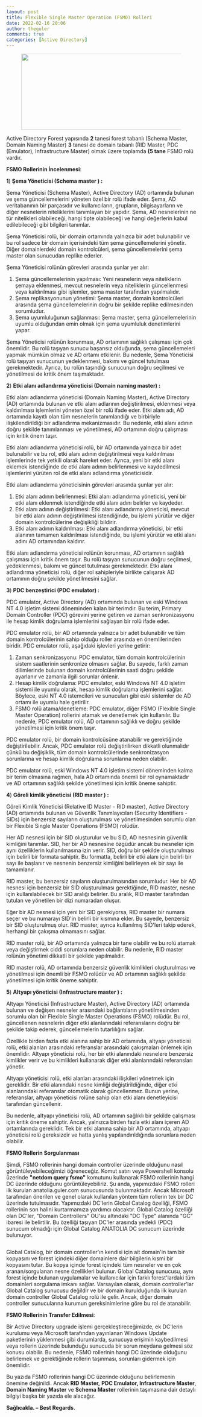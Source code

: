 ```yaml
---
layout: post
title: Flexible Single Master Operation (FSMO) Rolleri
date: 2022-02-16 20:06
author: theguler
comments: true
categories: [Active Directory]
---
```

<!-- wp:image {"id":1835,"width":"710px","height":"202px","sizeSlug":"large","linkDestination":"none"} -->
<figure class="wp-block-image size-large is-resized"><img src="https://theguler.wordpress.com/wp-content/uploads/2022/02/fsmo.png?w=952" alt="" class="wp-image-1835" style="width:710px;height:202px" /></figure>
<!-- /wp:image -->

<!-- wp:paragraph -->
<p>Active Directory Forest yapısında <strong>2</strong> tanesi forest tabanlı (Schema Master, Domain Naming Master) <strong>3</strong> tanesi de domain tabanlı (RID Master, PDC (Emulator), Infrastructure Master) olmak üzere toplamda <strong>(5 tane</strong> FSMO rolü vardır.</p>
<!-- /wp:paragraph -->

<!-- wp:paragraph -->
<p><strong>FSMO Rollerinin İncelenmesi</strong>:</p>
<!-- /wp:paragraph -->

<!-- wp:paragraph -->
<p><strong>1</strong>) <strong>Şema Yöneticisi (Schema master ) :</strong>&nbsp;</p>
<!-- /wp:paragraph -->

<!-- wp:paragraph -->
<p>Şema Yöneticisi (Schema Master), Active Directory (AD) ortamında bulunan ve şema güncellemelerini yöneten özel bir rolü ifade eder. Şema, AD veritabanının bir parçasıdır ve kullanıcıların, grupların, bilgisayarların ve diğer nesnelerin niteliklerini tanımlayan bir yapıdır. Şema, AD nesnelerinin ne tür nitelikleri olabileceği, hangi tipte olabileceği ve hangi değerlerin kabul edilebileceği gibi bilgileri tanımlar.</p>
<!-- /wp:paragraph -->

<!-- wp:paragraph -->
<p>Şema Yöneticisi rolü, bir domain ortamında yalnızca bir adet bulunabilir ve bu rol sadece bir domain içerisindeki tüm şema güncellemelerini yönetir. Diğer domainlerdeki domain kontrolcüleri, şema güncellemelerini şema master olan sunucudan replike ederler.</p>
<!-- /wp:paragraph -->

<!-- wp:paragraph -->
<p>Şema Yöneticisi rolünün görevleri arasında şunlar yer alır:</p>
<!-- /wp:paragraph -->

<!-- wp:list {"ordered":true} -->
<ol><!-- wp:list-item -->
<li>Şema güncellemelerinin yapılması: Yeni nesnelerin veya niteliklerin şemaya eklenmesi, mevcut nesnelerin veya niteliklerin güncellenmesi veya kaldırılması gibi işlemler, şema master tarafından yapılmalıdır.</li>
<!-- /wp:list-item -->

<!-- wp:list-item -->
<li>Şema replikasyonunun yönetimi: Şema master, domain kontrolcüleri arasında şema güncellemelerinin doğru bir şekilde replike edilmesinden sorumludur.</li>
<!-- /wp:list-item -->

<!-- wp:list-item -->
<li>Şema uyumluluğunun sağlanması: Şema master, şema güncellemelerinin uyumlu olduğundan emin olmak için şema uyumluluk denetimlerini yapar.</li>
<!-- /wp:list-item --></ol>
<!-- /wp:list -->

<!-- wp:paragraph -->
<p>Şema Yöneticisi rolünün korunması, AD ortamının sağlıklı çalışması için çok önemlidir. Bu rolü taşıyan sunucu başarısız olduğunda, şema güncellemeleri yapmak mümkün olmaz ve AD ortamı etkilenir. Bu nedenle, Şema Yöneticisi rolü taşıyan sunucunun yedeklenmesi, bakımı ve güncel tutulması gerekmektedir. Ayrıca, bu rolün taşındığı sunucunun doğru seçilmesi ve yönetilmesi de kritik önem taşımaktadır.</p>
<!-- /wp:paragraph -->

<!-- wp:paragraph -->
<p><strong>2</strong>) <strong>Etki alanı adlandırma yöneticisi (Domain naming master) :</strong></p>
<!-- /wp:paragraph -->

<!-- wp:paragraph -->
<p>Etki alanı adlandırma yöneticisi (Domain Naming Master), Active Directory (AD) ortamında bulunan ve etki alanı adlarının değiştirilmesi, eklenmesi veya kaldırılması işlemlerini yöneten özel bir rolü ifade eder. Etki alanı adı, AD ortamında kayıtlı olan tüm nesnelerin tanımlandığı ve birbiriyle ilişkilendirildiği bir adlandırma mekanizmasıdır. Bu nedenle, etki alanı adının doğru şekilde tanımlanması ve yönetilmesi, AD ortamının doğru çalışması için kritik önem taşır.</p>
<!-- /wp:paragraph -->

<!-- wp:paragraph -->
<p>Etki alanı adlandırma yöneticisi rolü, bir AD ortamında yalnızca bir adet bulunabilir ve bu rol, etki alanı adının değiştirilmesi veya kaldırılması işlemlerinde tek yetkili olarak hareket eder. Ayrıca, yeni bir etki alanı eklemek istendiğinde de etki alanı adının belirlenmesi ve kaydedilmesi işlemlerini yürüten rol de etki alanı adlandırma yöneticisidir.</p>
<!-- /wp:paragraph -->

<!-- wp:paragraph -->
<p>Etki alanı adlandırma yöneticisinin görevleri arasında şunlar yer alır:</p>
<!-- /wp:paragraph -->

<!-- wp:list {"ordered":true} -->
<ol><!-- wp:list-item -->
<li>Etki alanı adının belirlenmesi: Etki alanı adlandırma yöneticisi, yeni bir etki alanı eklenmek istendiğinde etki alanı adını belirler ve kaydeder.</li>
<!-- /wp:list-item -->

<!-- wp:list-item -->
<li>Etki alanı adının değiştirilmesi: Etki alanı adlandırma yöneticisi, mevcut bir etki alanı adının değiştirilmesi istendiğinde, bu işlemi yürütür ve diğer domain kontrolcülerine değişikliği bildirir.</li>
<!-- /wp:list-item -->

<!-- wp:list-item -->
<li>Etki alanı adının kaldırılması: Etki alanı adlandırma yöneticisi, bir etki alanının tamamen kaldırılması istendiğinde, bu işlemi yürütür ve etki alanı adını AD ortamından kaldırır.</li>
<!-- /wp:list-item --></ol>
<!-- /wp:list -->

<!-- wp:paragraph -->
<p>Etki alanı adlandırma yöneticisi rolünün korunması, AD ortamının sağlıklı çalışması için kritik önem taşır. Bu rolü taşıyan sunucunun doğru seçilmesi, yedeklenmesi, bakımı ve güncel tutulması gerekmektedir. Etki alanı adlandırma yöneticisi rolü, diğer rol sahipleriyle birlikte çalışarak AD ortamının doğru şekilde yönetilmesini sağlar.</p>
<!-- /wp:paragraph -->

<!-- wp:paragraph -->
<p><strong>3</strong>) <strong>PDC benzeştirici (PDC emulator) :</strong></p>
<!-- /wp:paragraph -->

<!-- wp:paragraph -->
<p>PDC emulator, Active Directory (AD) ortamında bulunan ve eski Windows NT 4.0 işletim sistemi döneminden kalan bir terimdir. Bu terim, Primary Domain Controller (PDC) görevini yerine getiren ve zaman senkronizasyonu ile hesap kimlik doğrulama işlemlerini sağlayan bir rolü ifade eder.</p>
<!-- /wp:paragraph -->

<!-- wp:paragraph -->
<p>PDC emulator rolü, bir AD ortamında yalnızca bir adet bulunabilir ve tüm domain kontrolcülerinin sahip olduğu roller arasında en önemlilerinden biridir. PDC emulator rolü, aşağıdaki işlevleri yerine getirir:</p>
<!-- /wp:paragraph -->

<!-- wp:list {"ordered":true} -->
<ol><!-- wp:list-item -->
<li>Zaman senkronizasyonu: PDC emulator, tüm domain kontrolcülerinin sistem saatlerinin senkronize olmasını sağlar. Bu sayede, farklı zaman dilimlerinde bulunan domain kontrolcülerinin saati doğru şekilde ayarlanır ve zamanla ilgili sorunlar önlenir.</li>
<!-- /wp:list-item -->

<!-- wp:list-item -->
<li>Hesap kimlik doğrulama: PDC emulator, eski Windows NT 4.0 işletim sistemi ile uyumlu olarak, hesap kimlik doğrulama işlemlerini sağlar. Böylece, eski NT 4.0 istemcileri ve sunucuları gibi eski sistemler de AD ortamı ile uyumlu hale getirilir.</li>
<!-- /wp:list-item -->

<!-- wp:list-item -->
<li>FSMO rolü atama/denetleme: PDC emulator, diğer FSMO (Flexible Single Master Operation) rollerini atamak ve denetlemek için kullanılır. Bu nedenle, PDC emulator rolü, AD ortamının sağlıklı ve doğru şekilde yönetilmesi için kritik önem taşır.</li>
<!-- /wp:list-item --></ol>
<!-- /wp:list -->

<!-- wp:paragraph -->
<p>PDC emulator rolü, bir domain kontrolcüsüne atanabilir ve gerektiğinde değiştirilebilir. Ancak, PDC emulator rolü değiştirilirken dikkatli olunmalıdır çünkü bu değişiklik, tüm domain kontrolcülerinde senkronizasyon sorunlarına ve hesap kimlik doğrulama sorunlarına neden olabilir.</p>
<!-- /wp:paragraph -->

<!-- wp:paragraph -->
<p>PDC emulator rolü, eski Windows NT 4.0 işletim sistemi döneminden kalma bir terim olmasına rağmen, hala AD ortamında önemli bir rol oynamaktadır ve AD ortamının sağlıklı şekilde yönetilmesi için kritik öneme sahiptir.</p>
<!-- /wp:paragraph -->

<!-- wp:paragraph -->
<p><strong>4</strong>) <strong>Göreli kimlik yöneticisi (RID master ) :</strong></p>
<!-- /wp:paragraph -->

<!-- wp:paragraph -->
<p>Göreli Kimlik Yöneticisi (Relative ID Master - RID master), Active Directory (AD) ortamında bulunan ve Güvenlik Tanımlayıcıları (Security Identifiers - SIDs) için benzersiz sayıların oluşturulması ve yönetilmesinden sorumlu olan bir Flexible Single Master Operations (FSMO) rolüdür.</p>
<!-- /wp:paragraph -->

<!-- wp:paragraph -->
<p>Her AD nesnesi için bir SID oluşturulur ve bu SID, AD nesnesinin güvenlik kimliğini tanımlar. SID, her bir AD nesnesine özgüdür ancak bu nesneler için aynı özelliklerin kullanılmasına izin verir. SID, doğru bir şekilde oluşturulması için belirli bir formata sahiptir. Bu formatta, belirli bir etki alanı için belirli bir sayı ile başlanır ve nesnenin benzersiz kimliğini belirleyen ek bir sayı ile tamamlanır.</p>
<!-- /wp:paragraph -->

<!-- wp:paragraph -->
<p>RID master, bu benzersiz sayıların oluşturulmasından sorumludur. Her bir AD nesnesi için benzersiz bir SID oluşturulması gerektiğinde, RID master, nesne için kullanılabilecek bir SID aralığı belirler. Bu aralık, RID master tarafından tutulan ve yönetilen bir dizi numaradan oluşur.</p>
<!-- /wp:paragraph -->

<!-- wp:paragraph -->
<p>Eğer bir AD nesnesi için yeni bir SID gerekiyorsa, RID master bir numara seçer ve bu numarayı SID'in belirli bir kısmına ekler. Bu sayede, benzersiz bir SID oluşturulmuş olur. RID master, ayrıca kullanılmış SID'leri takip ederek, herhangi bir çakışma olmamasını sağlar.</p>
<!-- /wp:paragraph -->

<!-- wp:paragraph -->
<p>RID master rolü, bir AD ortamında yalnızca bir tane olabilir ve bu rolü atamak veya değiştirmek ciddi sorunlara neden olabilir. Bu nedenle, RID master rolünün yönetimi dikkatli bir şekilde yapılmalıdır.</p>
<!-- /wp:paragraph -->

<!-- wp:paragraph -->
<p>RID master rolü, AD ortamında benzersiz güvenlik kimlikleri oluşturulması ve yönetilmesi için önemli bir FSMO rolüdür ve AD ortamının sağlıklı şekilde yönetilmesi için kritik öneme sahiptir.</p>
<!-- /wp:paragraph -->

<!-- wp:paragraph -->
<p><strong>5</strong>) <strong>Altyapı yöneticisi (Infrastructure master ) :</strong></p>
<!-- /wp:paragraph -->

<!-- wp:paragraph -->
<p>Altyapı Yöneticisi (Infrastructure Master), Active Directory (AD) ortamında bulunan ve değişen nesneler arasındaki bağlantıların yönetilmesinden sorumlu olan bir Flexible Single Master Operations (FSMO) rolüdür. Bu rol, güncellenen nesnelerin diğer etki alanlarındaki referanslarını doğru bir şekilde takip ederek, güncellemelerin tutarlılığını sağlar.</p>
<!-- /wp:paragraph -->

<!-- wp:paragraph -->
<p>Özellikle birden fazla etki alanına sahip bir AD ortamında, altyapı yöneticisi rolü, etki alanları arasındaki referanslar arasındaki çakışmaları önlemek için önemlidir. Altyapı yöneticisi rolü, her bir etki alanındaki nesnelere benzersiz kimlikler verir ve bu kimlikleri kullanarak diğer etki alanlarındaki referansları yönetir.</p>
<!-- /wp:paragraph -->

<!-- wp:paragraph -->
<p>Altyapı yöneticisi rolü, etki alanları arasındaki ilişkileri yönetmek için gereklidir. Bir etki alanındaki nesne kimliği değiştirildiğinde, diğer etki alanlarındaki referanslar otomatik olarak güncellenmez. Bunun yerine, referanslar, altyapı yöneticisi rolüne sahip olan etki alanı denetleyicisi tarafından güncellenir.</p>
<!-- /wp:paragraph -->

<!-- wp:paragraph -->
<p>Bu nedenle, altyapı yöneticisi rolü, AD ortamının sağlıklı bir şekilde çalışması için kritik öneme sahiptir. Ancak, yalnızca birden fazla etki alanı içeren AD ortamlarında gereklidir. Tek bir etki alanına sahip bir AD ortamında, altyapı yöneticisi rolü gereksizdir ve hatta yanlış yapılandırıldığında sorunlara neden olabilir.</p>
<!-- /wp:paragraph -->

<!-- wp:paragraph -->
<p><strong>FSMO Rollerin Sorgulanması</strong></p>
<!-- /wp:paragraph -->

<!-- wp:paragraph -->
<p>Şimdi, FSMO rollerinin hangi domain controller üzerinde olduğunu nasıl görüntüleyebileceğimizi öğreneceğiz. Komut satırı veya Powershell konsolu üzerinde <strong>"netdom query fsmo"</strong> komutunu kullanarak FSMO rollerinin hangi DC üzerinde olduğunu görüntüleyebiliriz. Şu anda, yapımızdaki FSMO rolleri ilk kurulan anatolia.guler.com sunucusunda bulunmaktadır. Ancak Microsoft tarafından önerilen ve genel olarak kullanılan yöntem tüm rollerin tek bir DC üzerinde tutulmasıdır. Yapımızdaki DC'lerin Global Catalog özelliği, FSMO rollerinin son halini kurtarmamıza yardımcı olacaktır. Global Catalog özelliği olan DC'ler, "Domain Controllers" OU'su altındaki "DC Type" alanında "GC" ibaresi ile belirtilir. Bu özelliği taşıyan DC'ler arasında yedekli (PDC) sunucum olmadığı için Global Catalog ANATOLIA DC sunucum üzerinde bulunuyor.</p>
<!-- /wp:paragraph -->

<!-- wp:image {"id":1844,"sizeSlug":"large","linkDestination":"none"} -->
<figure class="wp-block-image size-large"><img src="https://theguler.wordpress.com/wp-content/uploads/2022/02/gc-1.png?w=1024" alt="" class="wp-image-1844" /></figure>
<!-- /wp:image -->

<!-- wp:paragraph -->
<p>Global Catalog, bir domain controller'ın kendisi için ait domain'in tam bir kopyasını ve forest içindeki diğer domainlere dair bilgilerin kısmi bir kopyasını tutar. Bu kopya içinde forest içindeki tüm nesneler ve en çok aranan/sorgulanan nesne özellikleri bulunur. Global Catalog sunucusu, aynı forest içinde bulunan uygulamalar ve kullanıcılar için farklı forest'lardaki tüm domainleri sorgulama imkanı sağlar. Varsayılan olarak, domain controller'lar Global Catalog sunucusu değildir ve bir domain kurulduğunda ilk kurulan domain controller Global Catalog rolü ile gelir. Ancak, diğer domain controller sunucularına kurumun gereksinimlerine göre bu rol de atanabilir.</p>
<!-- /wp:paragraph -->

<!-- wp:paragraph -->
<p><strong>FSMO Rollerinin Transfer Edilmesi</strong>:</p>
<!-- /wp:paragraph -->

<!-- wp:paragraph -->
<p>Bir Active Directory upgrade işlemi gerçekleştireceğimizde, ek DC'lerin kurulumu veya Microsoft tarafından yayınlanan Windows Update paketlerinin yüklenmesi gibi durumlarda, sunucuya erişimin kaybedilmesi veya rollerin üzerinde bulunduğu sunucuda bir sorun meydana gelmesi söz konusu olabilir. Bu nedenle, FSMO rollerinin hangi DC üzerinde olduğunu belirlemek ve gerektiğinde rollerin taşınması, sorunları gidermek için önemlidir.</p>
<!-- /wp:paragraph -->

<!-- wp:paragraph -->
<p>Bu yazıda FSMO rollerinin hangi DC üzerinde olduğunu belirlemenin önemine değinildi. Ancak <strong>RID Master,</strong> <strong>PDC Emulator, Infrastructure Master</strong>, <strong>Domain Naming Master</strong> ve <strong>Schema Master</strong> rollerinin taşımasına dair detaylı bilgiyi başka bir yazıda ele alacağız.</p>
<!-- /wp:paragraph -->

<!-- wp:paragraph -->
<p><strong>Sağlıcakla. – Best Regards</strong>.</p>
<!-- /wp:paragraph -->
